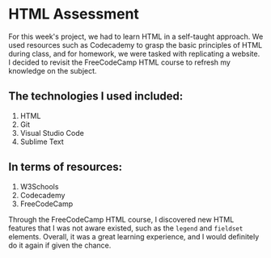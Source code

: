 # HTML Assessment

For this week's project, we had to learn HTML in a self-taught approach. We used resources such as Codecademy to grasp the basic principles of HTML during class, and for homework, we were tasked with replicating a website. I decided to revisit the FreeCodeCamp HTML course to refresh my knowledge on the subject.

## The technologies I used included:

1. HTML
2. Git
3. Visual Studio Code
4. Sublime Text

## In terms of resources:

1. W3Schools
2. Codecademy
3. FreeCodeCamp

Through the FreeCodeCamp HTML course, I discovered new HTML features that I was not aware existed, such as the `legend` and `fieldset` elements. Overall, it was a great learning experience, and I would definitely do it again if given the chance.